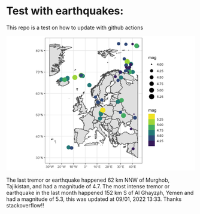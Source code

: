 <!-- README.md is generated from README.Rmd. Please edit that file -->

Test with earthquakes:
======================

This repo is a test on how to update with github actions

![](man/figures/README-unnamed-chunk-2-1.png)

The last tremor or earthquake happened 62 km NNW of Murghob, Tajikistan,
and had a magnitude of 4.7. The most intense tremor or earthquake in the
last month happened 152 km S of Al Ghayz̧ah, Yemen and had a magnitude of
5.3, this was updated at 09/01, 2022 13:33. Thanks stackoverflow!!
